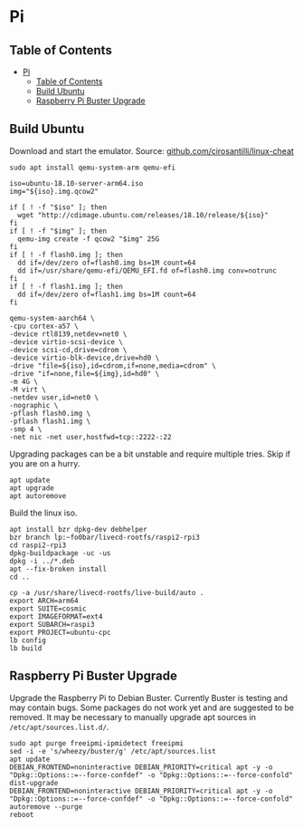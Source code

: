 # Pi

## Table of Contents

- [Pi](#pi)
  - [Table of Contents](#table-of-contents)
  - [Build Ubuntu](#build-ubuntu)
  - [Raspberry Pi Buster Upgrade](#raspberry-pi-buster-upgrade)

## Build Ubuntu

Download and start the emulator. Source: [github.com/cirosantilli/linux-cheat](https://github.com/cirosantilli/linux-cheat/blob/master/ubuntu-18.04.1-server-arm64.sh)

```shell
sudo apt install qemu-system-arm qemu-efi

iso=ubuntu-18.10-server-arm64.iso
img="${iso}.img.qcow2"

if [ ! -f "$iso" ]; then
  wget "http://cdimage.ubuntu.com/releases/18.10/release/${iso}"
fi
if [ ! -f "$img" ]; then
  qemu-img create -f qcow2 "$img" 25G
fi
if [ ! -f flash0.img ]; then
  dd if=/dev/zero of=flash0.img bs=1M count=64
  dd if=/usr/share/qemu-efi/QEMU_EFI.fd of=flash0.img conv=notrunc
fi
if [ ! -f flash1.img ]; then
  dd if=/dev/zero of=flash1.img bs=1M count=64
fi

qemu-system-aarch64 \
-cpu cortex-a57 \
-device rtl8139,netdev=net0 \
-device virtio-scsi-device \
-device scsi-cd,drive=cdrom \
-device virtio-blk-device,drive=hd0 \
-drive "file=${iso},id=cdrom,if=none,media=cdrom" \
-drive "if=none,file=${img},id=hd0" \
-m 4G \
-M virt \
-netdev user,id=net0 \
-nographic \
-pflash flash0.img \
-pflash flash1.img \
-smp 4 \
-net nic -net user,hostfwd=tcp::2222-:22
```

Upgrading packages can be a bit unstable and require multiple tries. Skip if you are on a hurry.

```shell
apt update
apt upgrade
apt autoremove
```

Build the linux iso.

```shell
apt install bzr dpkg-dev debhelper
bzr branch lp:~fo0bar/livecd-rootfs/raspi2-rpi3
cd raspi2-rpi3
dpkg-buildpackage -uc -us
dpkg -i ../*.deb
apt --fix-broken install
cd ..

cp -a /usr/share/livecd-rootfs/live-build/auto .
export ARCH=arm64
export SUITE=cosmic
export IMAGEFORMAT=ext4
export SUBARCH=raspi3
export PROJECT=ubuntu-cpc
lb config
lb build
```

## Raspberry Pi Buster Upgrade

Upgrade the Raspberry Pi to Debian Buster. Currently Buster is testing and may contain bugs. Some packages do not work yet and are suggested to be removed. It may be necessary to manually upgrade apt sources in `/etc/apt/sources.list.d/`.

```shell
sudo apt purge freeipmi-ipmidetect freeipmi
sed -i -e 's/wheezy/buster/g' /etc/apt/sources.list
apt update
DEBIAN_FRONTEND=noninteractive DEBIAN_PRIORITY=critical apt -y -o "Dpkg::Options::=--force-confdef" -o "Dpkg::Options::=--force-confold" dist-upgrade
DEBIAN_FRONTEND=noninteractive DEBIAN_PRIORITY=critical apt -y -o "Dpkg::Options::=--force-confdef" -o "Dpkg::Options::=--force-confold" autoremove --purge
reboot
```
